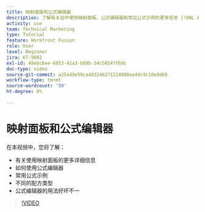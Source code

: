 ```yaml
---
title: 映射面板和公式编辑器
description: 了解有关在中使用映射面板、公式编辑器和常见公式示例的更多信息 [!DNL Adobe Workfront Fusion].
activity: use
team: Technical Marketing
type: Tutorial
feature: Workfront Fusion
role: User
level: Beginner
jira: KT-9002
exl-id: 48ebc6ee-6853-42a3-b68b-34c5854ff69c
doc-type: video
source-git-commit: a25a49e59ca483246271214886ea4dc9c10e8d66
workflow-type: tm+mt
source-wordcount: '59'
ht-degree: 0%

---
```


# 映射面板和公式编辑器

在本视频中，您将了解：

* 有关使用映射面板的更多详细信息
* 如何使用公式编辑器
* 常用公式示例
* 不同的配方类型
* 公式编辑器的用法好坏不一

>[!VIDEO](https://video.tv.adobe.com/v/335262/?quality=12&learn=on)
